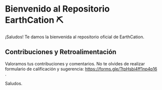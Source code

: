 # Bienvenido al Repositorio EarthCation ⛏️

¡Saludos! Te damos la bienvenida al repositorio oficial de EarthCation.

## Contribuciones y Retroalimentación

Valoramos tus contribuciones y comentarios.
No te olvides de realizar formulario de calificación y sugerencia: https://forms.gle/TtpHsbi4ff1np4p16 .


Saludos.
